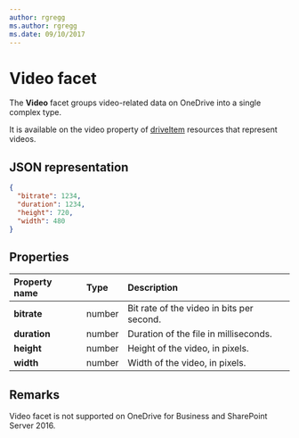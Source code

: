 ```yaml
---
author: rgregg
ms.author: rgregg
ms.date: 09/10/2017
---
```

# Video facet

The **Video** facet groups video-related data on OneDrive into a single complex type.

It is available on the video property of [driveItem][item-resource] resources that represent videos.

## JSON representation

<!-- { "blockType": "resource", "@odata.type": "oneDrive.video" } -->

```json
{
  "bitrate": 1234,
  "duration": 1234,
  "height": 720,
  "width": 480
}
```

## Properties

| Property name | Type   | Description                               |
|:--------------|:-------|:------------------------------------------|
| **bitrate**   | number | Bit rate of the video in bits per second. |
| **duration**  | number | Duration of the file in milliseconds.     |
| **height**    | number | Height of the video, in pixels.           |
| **width**     | number | Width of the video, in pixels.            |

[item-resource]: ../resources/driveitem.md

## Remarks

Video facet is not supported on OneDrive for Business and SharePoint Server 2016.

<!-- {
  "type": "#page.annotation",
  "description": "The video facet provides information about the properties of a video file.",
  "keywords": "bitrate,duration,size,video",
  "section": "documentation",
  "tocPath": "Facets/Video"
} -->
